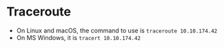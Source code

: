 # Traceroute

* On Linux and macOS, the command to use is `traceroute 10.10.174.42`
* On MS Windows, it is `tracert 10.10.174.42`
